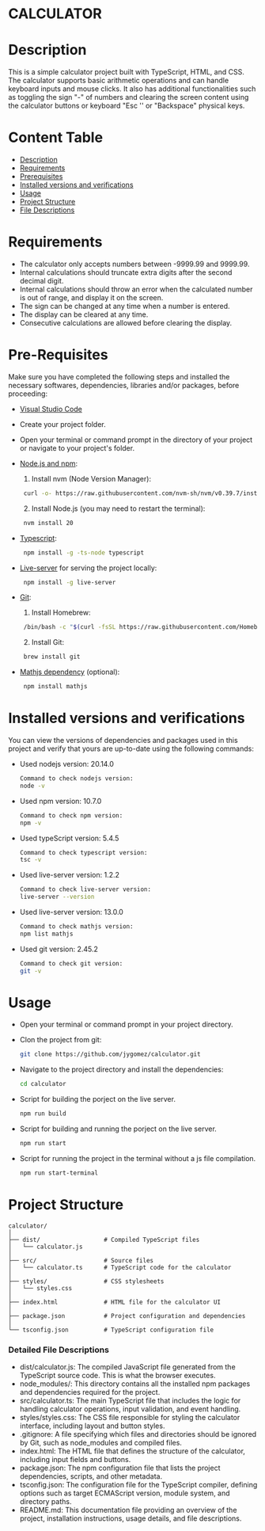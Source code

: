 # CALCULATOR

# Description
This is a simple calculator project built with TypeScript, HTML, and CSS. The calculator supports basic arithmetic operations and can handle keyboard inputs and mouse clicks. It also has additional functionalities such as toggling the sign "-" of numbers and clearing the screen content using the calculator buttons or keyboard "Esc '' or "Backspace" physical keys.


# Content Table
- [Description](#description)
- [Requirements](#requirements)
- [Prerequisites](#pre-requisites)
- [Installed versions and verifications](#installed-versions-and-verifications)
- [Usage](#usage)
- [Project Structure](#project-structure)
- [File Descriptions](#detailed-file-descriptions)


# Requirements
- The calculator only accepts numbers between -9999.99 and 9999.99.
- Internal calculations should truncate extra digits after the second decimal digit.
- Internal calculations should throw an error when the calculated number is out of range, and display it on the screen.
- The sign can be changed at any time when a number is entered.
- The display can be cleared at any time.
- Consecutive calculations are allowed before clearing the display.


# Pre-Requisites
Make sure you have completed the following steps and installed the necessary softwares, dependencies, libraries and/or packages, before proceeding:

- [Visual Studio Code](https://code.visualstudio.com/Download)

- Create your project folder.

- Open your terminal or command prompt in the directory of your project or navigate to your project's folder.

- [Node.js and npm](https://nodejs.org/en/download/package-manager):
    1. Install nvm (Node Version Manager):
    ```bash
     curl -o- https://raw.githubusercontent.com/nvm-sh/nvm/v0.39.7/install.sh | bash
    ```

    2. Install Node.js (you may need to restart the terminal):
    ```bash
     nvm install 20
    ```
    
- [Typescript](https://www.typescriptlang.org/download/):
    ```bash
     npm install -g -ts-node typescript
    ```

- [Live-server](https://www.npmjs.com/package/live-server) for serving the project locally:
    ```bash
     npm install -g live-server
    ```

- [Git](https://www.git-scm.com/downloads):
    1. Install Homebrew:
    ```bash
     /bin/bash -c "$(curl -fsSL https://raw.githubusercontent.com/Homebrew/install/HEAD/install.sh)"
    ```

    2. Install Git:
    ```bash
     brew install git
    ```

- [Mathjs dependency](https://mathjs.org/download.html) (optional):
    ```bash
     npm install mathjs
    ```


# Installed versions and verifications
You can view the versions of dependencies and packages used in this project and verify that yours are up-to-date using the following commands:

- Used nodejs version: 20.14.0
    ```bash
    Command to check nodejs version:
    node -v
    ```

- Used npm version: 10.7.0
    ```bash
    Command to check npm version:
    npm -v
    ```

- Used typeScript version: 5.4.5
    ```bash
    Command to check typescript version:
    tsc -v
    ```

- Used live-server version: 1.2.2
    ```bash
    Command to check live-server version:
    live-server --version
    ```

- Used live-server version: 13.0.0
    ```bash
    Command to check mathjs version:
    npm list mathjs
    ```

- Used git version: 2.45.2
    ```bash
    Command to check git version:
    git -v
    ```

# Usage
- Open your terminal or command prompt in your project directory.

- Clon the project from git:
    ```bash
    git clone https://github.com/jygomez/calculator.git
    ```

- Navigate to the project directory and install the dependencies:
    ```bash
    cd calculator
    ```

- Script for building the porject on the live server.
    ```bash
    npm run build
    ```

- Script for building and running the porject on the live server.
    ```bash
    npm run start
    ```

- Script for running the project in the terminal without a js file compilation.
    ```bash
    npm run start-terminal
    ```


# Project Structure
```vsc
calculator/
│
├── dist/                  # Compiled TypeScript files
│   └── calculator.js
│
├── src/                   # Source files
│   └── calculator.ts      # TypeScript code for the calculator
│
├── styles/                # CSS stylesheets
│   └── styles.css
│
├── index.html             # HTML file for the calculator UI
│
├── package.json           # Project configuration and dependencies
│
└── tsconfig.json          # TypeScript configuration file
```

### Detailed File Descriptions
- dist/calculator.js: The compiled JavaScript file generated from the TypeScript source code. This is what the browser executes.
- node_modules/: This directory contains all the installed npm packages and dependencies required for the project.
- src/calculator.ts: The main TypeScript file that includes the logic for handling calculator operations, input validation, and event handling.
- styles/styles.css: The CSS file responsible for styling the calculator interface, including layout and button styles.
- .gitignore: A file specifying which files and directories should be ignored by Git, such as node_modules and compiled files.
- index.html: The HTML file that defines the structure of the calculator, including input fields and buttons.
- package.json: The npm configuration file that lists the project dependencies, scripts, and other metadata.
- tsconfig.json: The configuration file for the TypeScript compiler, defining options such as target ECMAScript version, module system, and directory paths.
- README.md: This documentation file providing an overview of the project, installation instructions, usage details, and file descriptions.